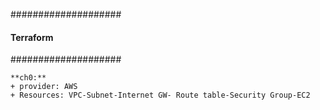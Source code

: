####################
#### Terraform  ####
####################
```
**ch0:** 
+ provider: AWS
+ Resources: VPC-Subnet-Internet GW- Route table-Security Group-EC2
```
